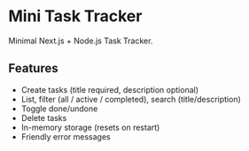 # Mini Task Tracker

Minimal Next.js + Node.js Task Tracker.

## Features
- Create tasks (title required, description optional)
- List, filter (all / active / completed), search (title/description)
- Toggle done/undone
- Delete tasks
- In-memory storage (resets on restart)
- Friendly error messages

